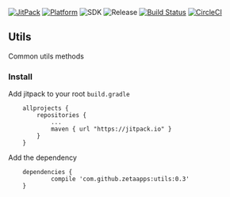 [![JitPack](https://jitpack.io/v/zetaapps/utils.svg)](https://jitpack.io/#zetaapps/utils)
[![Platform](https://img.shields.io/badge/platform-android-green.svg)](http://developer.android.com/index.html)
![SDK](https://img.shields.io/badge/SDK-15%2B-green.svg)
![Release](https://img.shields.io/badge/release-0.3-green.svg)
[![Build Status](https://travis-ci.org/zetaapps/utils.svg?branch=master)](https://travis-ci.org/zetaapps/utils)
[![CircleCI](https://circleci.com/gh/zetaapps/utils.svg?style=svg)](https://circleci.com/gh/zetaapps/utils)

## Utils
Common utils methods 

### Install

Add jitpack to your root `build.gradle`
```
	allprojects {
		repositories {
			...
			maven { url "https://jitpack.io" }
		}
	}
```
	
Add the dependency
```
	dependencies {
	        compile 'com.github.zetaapps:utils:0.3'
	}
```
